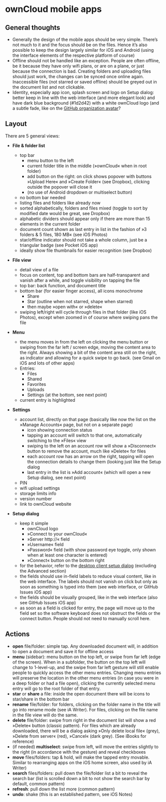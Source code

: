 # ownCloud mobile apps


## General thoughts

* Generally the design of the mobile apps should be very simple. There’s not much to it and the focus should be on the files. Hence it’s also possible to keep the design largely similar for iOS and Android (using the interface elements of the respective platform of course)
* Offline should not be handled like an exception. People are often offline, be it because they have only wifi plans, or are on a plane, or just because the connection is bad. Creating folders and uploading files should just work, the changes can be synced once online again. Inaccessible files (not starred or saved offline) should be greyed out in the document list and not clickable.
* Identity, especially app icon, splash screen and logo on Setup dialog: better keep in line with the web interface (and more elegant look) and have dark blue background (#1d2d42) with a white ownCloud logo (and a subtle fade, like on the [GitHub organization avatar](https://github.com/owncloud/)?


## Layout

There are 5 general views:

* **File & folder list**
  * top bar
     * menu button to the left
     * current folder title in the middle (»ownCloud« when in root folder)
     * add button on the right: on click shows popover with buttons »Upload Here« and »Create Folder« (see Dropbox), clicking outside the popover will close it
     * (no use of Android dropdown or multiselect button)
  * no bottom bar needed
  * listing files and folders like already now
  * sorted alphabetically, folders and files mixed (toggle to sort by modified date would be great, see Dropbox)
  * alphabetic dividers should appear only if there are more than 15 elements in the current folder
  * document count shown as last entry in list in the fashion of »3 folders & 5 files, 180 MB« (see iOS Photos)
  * star/offline indicator should not take a whole column, just be a triangular badge (see Pocket iOS app)
  * ideally show file thumbnails for easier recognition (see Dropbox)

* **File view**
  * detail view of a file
  * focus on content, top and bottom bars are half-transparent and vanish after a while, and toggle visibility on tapping the file
  * top bar: back function, and document title
  * bottom bar (for easier finger access), all icons monochrome
     * Share
     * Star (outline when not starred, shape when starred)
     * then maybe »open with« or »delete«
  * swiping left/right will cycle through files in that folder (like iOS Photos), except when zoomed in of course where swiping pans the file

* **Menu**
  * the menu moves in from the left on clicking the menu button or swiping from the far left / screen edge, moving the content area to the right. Always showing a bit of the content area still on the right, as indicator and allowing for a quick swipe to go back. (see Gmail on iOS and lots of other apps)
  * Entries:
     * Files
     * Shared
     * Favorites
     * Uploads
     * Settings (at the bottom, see next point)
  * current entry is highlighted

* **Settings**
  * account list, directly on that page (basically like now the list on the »Manage Accounts« page, but not on a separate page)
     * icon showing connection status
     * tapping an account will switch to that one, automatically switching to the »Files« view
     * swiping to the left on an account row will show a »Disconnect« button to remove the account, much like »Delete« for files
     * each account row has an arrow on the right, tapping will open the connection details to change them (looking just like the Setup dialog
     * last entry in the list is »Add account« (which will open a new Setup dialog, see next point)
  * PIN
  * wifi upload settings
  * storage limits info
  * version number
  * link to ownCloud website

* **Setup dialog**
  * keep it simple
     * ownCloud logo
     * »Connect to your ownCloud«
     * »Server http://« field
     * »Username« field
     * »Password« field (with show password eye toggle, only shown when at least one character is entered)
     * »Connect« button on the bottom right
  * for the behavior, refer to the [desktop client setup dialog](https://github.com/owncloud/mockups/blob/master/desktop/README.md#setup) (excluding the Advanced section)
  * the fields should use in-field labels to reduce visual content, like in the web interface. The labels should not vanish on click but only as soon as something is typed into them (see web interface, or GitHub Issues iOS app)
  * the fields should be visually grouped, like in the web interface (also see GitHub Issues iOS app)
  * as soon as a field is clicked for entry, the page will move up to the field set so the software keyboard does not obstruct the fields or the connect button. People should not need to manually scroll here.


## Actions

* **open** file/folder: simple tap. Any downloaded document will, in addition to open a document and save it for offline access
* **menu** (sidebar): menu button on the top left, or swipe from far left (edge of the screen). When in a subfolder, the button on the top left will change to 1-level-up, and the swipe from far left gesture will still enable people to quickly access the other menu entries. Changing menu entries will preserve the location in the other menu entries (in case you were in a deep folder or had a file open), clicking the currently selected menu entry will go to the root folder of that entry.
* **star** or **share** a file: inside the open document there will be icons to star/share in the bottom bar
* **rename** file/folder: for folders, clicking on the folder name in the title will go into rename mode (see iA Writer). For files, clicking on the file name in the file view will do the same.
* **delete** file/folder: swipe from right in the document list will show a red »Delete« button (classic pattern). For files which are already downloaded, there will be a dialog asking »Only delete local file« (grey), »Delete from server« (red), »Cancel« (dark grey). (See iBooks for reference)
* (if needed) **multiselect**: swipe from left, will move the entries slightly to the right (in accordance with the gesture) and reveal checkboxes
* **move** files/folders: tap & hold, will make the tapped entry movable. Similar to rearranging apps on the iOS home screen, also used by iA Writer)
* **search** files/folders: pull down the file/folder list a bit to reveal the search bar (list is scrolled down a bit to not show the search bar by default, common pattern)
* **refresh**: pull down the list more (common pattern)
* **undo**: shake (this is an established pattern, see iOS Notes)

